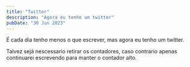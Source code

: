 ```yaml
---
title: "Twitter"
description: "Agora eu tenho um twitter"
pubDate: "30 Jun 2023"
---
```


É cada dia tenho menos o que escrever, mas
agora eu tenho um twitter.

Talvez sejá nescessario retirar os contadores, caso
contrario apenas continuarei escrevendo para manter
o contador alto.
